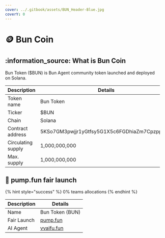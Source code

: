 ```yaml
---
cover: ../.gitbook/assets/BUN_Header-Blue.jpg
coverY: 0
---
```


# 🪙 Bun Coin

## :information\_source: What is Bun Coin

Bun Token ($BUN) is Bun Agent community token launched and deployed on Solana.

| Description        | Details                                      |
| ------------------ | -------------------------------------------- |
| Token name         | Bun Token                                    |
| Ticker             | $BUN                                         |
| Chain              | Solana                                       |
| Contract address   | 5KSo7GM3pwjjr1yGtfsy5G1X5c6FGDhiaZm7Cpzppump |
| Circulating supply | 1,000,000,000                                |
| Max. supply        | 1,000,000,000                                |

## 💊 pump.fun fair launch

{% hint style="success" %}
0% teams allocations
{% endhint %}

| Description      | Details                                                                        |
| ---------------- | --------------------------------------------------------------------------     |
| Name             | Bun Token (BUN)                                                                |
| Fair Launch      | [pump.fun](https://pump.fun/coin/5KSo7GM3pwjjr1yGtfsy5G1X5c6FGDhiaZm7Cpzppump) |
| AI Agent         | [vvaifu.fun](https://vvaifu.fun/character/6772d024ec7e994f9e2e374a)            |
